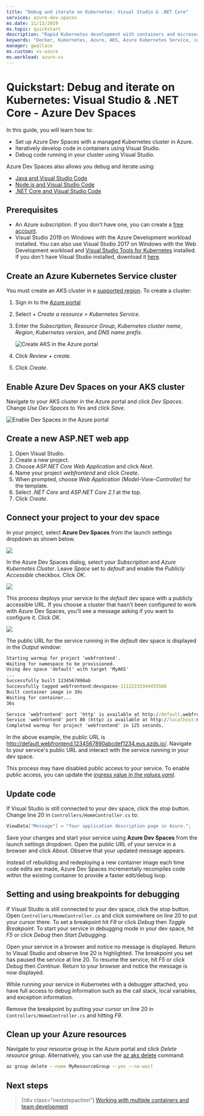 ```yaml
---
title: "Debug and iterate on Kubernetes: Visual Studio & .NET Core"
services: azure-dev-spaces
ms.date: 11/13/2019
ms.topic: quickstart
description: "Rapid Kubernetes development with containers and microservices on Azure"
keywords: "Docker, Kubernetes, Azure, AKS, Azure Kubernetes Service, containers, Helm, service mesh, service mesh routing, kubectl, k8s"
manager: gwallace
ms.custom: vs-azure
ms.workload: azure-vs
---
```

# Quickstart: Debug and iterate on Kubernetes: Visual Studio & .NET Core - Azure Dev Spaces

In this guide, you will learn how to:

- Set up Azure Dev Spaces with a managed Kubernetes cluster in Azure.
- Iteratively develop code in containers using Visual Studio.
- Debug code running in your cluster using Visual Studio.

Azure Dev Spaces also allows you debug and iterate using:
- [Java and Visual Studio Code](quickstart-java.md)
- [Node.js and Visual Studio Code](quickstart-nodejs.md)
- [.NET Core and Visual Studio Code](quickstart-netcore.md)

## Prerequisites

- An Azure subscription. If you don't have one, you can create a [free account](https://azure.microsoft.com/free).
- Visual Studio 2019 on Windows with the Azure Development workload installed. You can also use Visual Studio 2017 on Windows with the Web Development workload and [Visual Studio Tools for Kubernetes](https://aka.ms/get-vsk8stools) installed. If you don't have Visual Studio installed, download it [here](https://aka.ms/vsdownload?utm_source=mscom&utm_campaign=msdocs).

## Create an Azure Kubernetes Service cluster

You must create an AKS cluster in a [supported region][supported-regions]. To create a cluster:

1. Sign in to the [Azure portal](https://portal.azure.com)
1. Select *+ Create a resource > Kubernetes Service*. 
1. Enter the _Subscription_, _Resource Group_, _Kubernetes cluster name_, _Region_, _Kubernetes version_, and _DNS name prefix_.

    ![Create AKS in the Azure portal](media/get-started-netcore-visualstudio/create-aks-portal.png)

1. Click *Review + create*.
1. Click *Create*.

## Enable Azure Dev Spaces on your AKS cluster

Navigate to your AKS cluster in the Azure portal and click *Dev Spaces*. Change *Use Dev Spaces* to *Yes* and click *Save*.

![Enable Dev Spaces in the Azure portal](media/get-started-netcore-visualstudio/enable-dev-spaces-portal.png)

## Create a new ASP.NET web app

1. Open Visual Studio.
1. Create a new project.
1. Choose *ASP.NET Core Web Application* and click *Next*.
1. Name your project *webfrontend* and click *Create*.
1. When prompted, choose *Web Application (Model-View-Controller)* for the template.
1. Select *.NET Core* and *ASP.NET Core 2.1* at the top.
1. Click *Create*.

## Connect your project to your dev space

In your project, select **Azure Dev Spaces** from the launch settings dropdown as shown below.

![](media/get-started-netcore-visualstudio/LaunchSettings.png)

In the Azure Dev Spaces dialog, select your *Subscription* and *Azure Kubernetes Cluster*. Leave *Space* set to *default* and enable the *Publicly Accessible* checkbox. Click *OK*.

![](media/get-started-netcore-visualstudio/Azure-Dev-Spaces-Dialog.png)

This process deploys your service to the *default* dev space with a publicly accessible URL. If you choose a cluster that hasn't been configured to work with Azure Dev Spaces, you'll see a message asking if you want to configure it. Click *OK*.

![](media/get-started-netcore-visualstudio/Add-Azure-Dev-Spaces-Resource.png)

The public URL for the service running in the *default* dev space is displayed in the *Output* window:

```cmd
Starting warmup for project 'webfrontend'.
Waiting for namespace to be provisioned.
Using dev space 'default' with target 'MyAKS'
...
Successfully built 1234567890ab
Successfully tagged webfrontend:devspaces-11122233344455566
Built container image in 39s
Waiting for container...
36s

Service 'webfrontend' port 'http' is available at http://default.webfrontend.1234567890abcdef1234.eus.azds.io/
Service 'webfrontend' port 80 (http) is available at http://localhost:62266
Completed warmup for project 'webfrontend' in 125 seconds.
```

In the above example, the public URL is http://default.webfrontend.1234567890abcdef1234.eus.azds.io/. Navigate to your service's public URL and interact with the service running in your dev space.

This process may have disabled public access to your service. To enable public access, you can update the [ingress value in the *values.yaml*][ingress-update].

## Update code

If Visual Studio is still connected to your dev space, click the stop button. Change line 20 in `Controllers/HomeController.cs` to:
    
```csharp
ViewData["Message"] = "Your application description page in Azure.";
```

Save your changes and start your service using **Azure Dev Spaces** from the launch settings dropdown. Open the public URL of your service in a browser and click *About*. Observe that your updated message appears.

Instead of rebuilding and redeploying a new container image each time code edits are made, Azure Dev Spaces incrementally recompiles code within the existing container to provide a faster edit/debug loop.

## Setting and using breakpoints for debugging

If Visual Studio is still connected to your dev space, click the stop button. Open `Controllers/HomeController.cs` and click somewhere on line 20 to put your cursor there. To set a breakpoint hit *F9* or click *Debug* then *Toggle Breakpoint*. To start your service in debugging mode in your dev space, hit *F5* or click *Debug* then *Start Debugging*.

Open your service in a browser and notice no message is displayed. Return to Visual Studio and observe line 20 is highlighted. The breakpoint you set has paused the service at line 20. To resume the service, hit *F5* or click *Debug* then *Continue*. Return to your browser and notice the message is now displayed.

While running your service in Kubernetes with a debugger attached, you have full access to debug information such as the call stack, local variables, and exception information.

Remove the breakpoint by putting your cursor on line 20 in `Controllers/HomeController.cs` and hitting *F9*.

## Clean up your Azure resources

Navigate to your resource group in the Azure portal and click *Delete resource group*. Alternatively, you can use the [az aks delete](/cli/azure/aks#az-aks-delete) command:

```cmd
az group delete --name MyResourceGroup --yes --no-wait
```

## Next steps

> [!div class="nextstepaction"]
> [Working with multiple containers and team development](multi-service-netcore-visualstudio.md)

[ingress-update]: how-dev-spaces-works.md#how-running-your-code-is-configured
[supported-regions]: about.md#supported-regions-and-configurations
